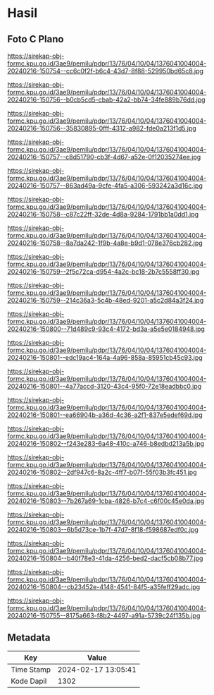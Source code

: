 # Hasil

## Foto C Plano

https://sirekap-obj-formc.kpu.go.id/3ae9/pemilu/pdpr/13/76/04/10/04/1376041004004-20240216-150754--cc6c0f2f-b6c4-43d7-8f88-529950bd65c8.jpg

https://sirekap-obj-formc.kpu.go.id/3ae9/pemilu/pdpr/13/76/04/10/04/1376041004004-20240216-150756--b0cb5cd5-cbab-42a2-bb74-34fe889b76dd.jpg

https://sirekap-obj-formc.kpu.go.id/3ae9/pemilu/pdpr/13/76/04/10/04/1376041004004-20240216-150756--35830895-0fff-4312-a982-fde0a213f1d5.jpg

https://sirekap-obj-formc.kpu.go.id/3ae9/pemilu/pdpr/13/76/04/10/04/1376041004004-20240216-150757--c8d51790-cb3f-4d67-a52e-0f12035274ee.jpg

https://sirekap-obj-formc.kpu.go.id/3ae9/pemilu/pdpr/13/76/04/10/04/1376041004004-20240216-150757--863ad49a-9cfe-4fa5-a306-593242a3d16c.jpg

https://sirekap-obj-formc.kpu.go.id/3ae9/pemilu/pdpr/13/76/04/10/04/1376041004004-20240216-150758--c87c22ff-32de-4d8a-9284-1791bb1a0dd1.jpg

https://sirekap-obj-formc.kpu.go.id/3ae9/pemilu/pdpr/13/76/04/10/04/1376041004004-20240216-150758--8a7da242-1f9b-4a8e-b9d1-078e376cb282.jpg

https://sirekap-obj-formc.kpu.go.id/3ae9/pemilu/pdpr/13/76/04/10/04/1376041004004-20240216-150759--2f5c72ca-d954-4a2c-bc18-2b7c5558ff30.jpg

https://sirekap-obj-formc.kpu.go.id/3ae9/pemilu/pdpr/13/76/04/10/04/1376041004004-20240216-150759--214c36a3-5c4b-48ed-9201-a5c2d84a3f24.jpg

https://sirekap-obj-formc.kpu.go.id/3ae9/pemilu/pdpr/13/76/04/10/04/1376041004004-20240216-150800--71d489c9-93c4-4172-bd3a-a5e5e0184948.jpg

https://sirekap-obj-formc.kpu.go.id/3ae9/pemilu/pdpr/13/76/04/10/04/1376041004004-20240216-150801--edc19ac4-164a-4a96-858a-85951cb45c93.jpg

https://sirekap-obj-formc.kpu.go.id/3ae9/pemilu/pdpr/13/76/04/10/04/1376041004004-20240216-150801--4a77accd-3120-43c4-95f0-72e18eadbbc0.jpg

https://sirekap-obj-formc.kpu.go.id/3ae9/pemilu/pdpr/13/76/04/10/04/1376041004004-20240216-150801--ea66904b-a36d-4c36-a2f1-837e5edef69d.jpg

https://sirekap-obj-formc.kpu.go.id/3ae9/pemilu/pdpr/13/76/04/10/04/1376041004004-20240216-150802--f243e283-6a48-410c-a746-b8edbd213a5b.jpg

https://sirekap-obj-formc.kpu.go.id/3ae9/pemilu/pdpr/13/76/04/10/04/1376041004004-20240216-150802--2df947c6-8a2c-4ff7-b07f-55f03b3fc451.jpg

https://sirekap-obj-formc.kpu.go.id/3ae9/pemilu/pdpr/13/76/04/10/04/1376041004004-20240216-150803--7b267a69-1cba-4826-b7c4-c6f00c45e0da.jpg

https://sirekap-obj-formc.kpu.go.id/3ae9/pemilu/pdpr/13/76/04/10/04/1376041004004-20240216-150803--6b5d73ce-1b7f-47d7-8f18-f598687edf0c.jpg

https://sirekap-obj-formc.kpu.go.id/3ae9/pemilu/pdpr/13/76/04/10/04/1376041004004-20240216-150804--b40f78e3-41da-4256-bed2-dacf5cb08b77.jpg

https://sirekap-obj-formc.kpu.go.id/3ae9/pemilu/pdpr/13/76/04/10/04/1376041004004-20240216-150804--cb23452e-4148-4541-84f5-a35feff29adc.jpg

https://sirekap-obj-formc.kpu.go.id/3ae9/pemilu/pdpr/13/76/04/10/04/1376041004004-20240216-150755--8175a663-f8b2-4497-a91a-5739c24f135b.jpg


## Metadata

| Key        | Value               |
| ---------- | ------------------- |
| Time Stamp | 2024-02-17 13:05:41 |
| Kode Dapil | 1302                |



